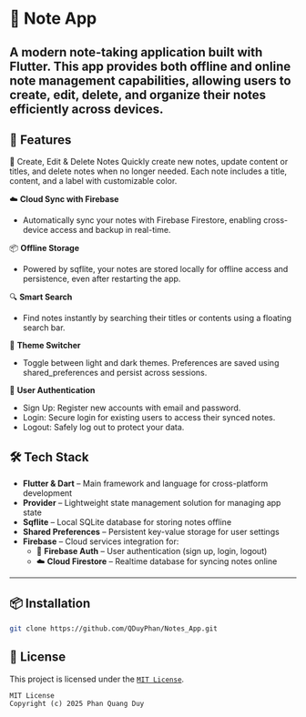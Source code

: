 # 📒 Note App

A modern note-taking application built with Flutter. This app provides both offline and online note management capabilities, allowing users to create, edit, delete, and organize their notes efficiently across devices.
---

## 🚀 Features
📝 Create, Edit & Delete Notes
Quickly create new notes, update content or titles, and delete notes when no longer needed. Each note includes a title, content, and a label with customizable color.

☁️ **Cloud Sync with Firebase**
- Automatically sync your notes with Firebase Firestore, enabling cross-device access and backup in real-time.

📦 **Offline Storage**
- Powered by sqflite, your notes are stored locally for offline access and persistence, even after restarting the app.

🔍 **Smart Search**
- Find notes instantly by searching their titles or contents using a floating search bar.

🎨 **Theme Switcher**
- Toggle between light and dark themes. Preferences are saved using shared_preferences and persist across sessions.

🔐 **User Authentication**
- Sign Up: Register new accounts with email and password.
- Login: Secure login for existing users to access their synced notes.
- Logout: Safely log out to protect your data.

## 🛠️ Tech Stack
- **Flutter & Dart** – Main framework and language for cross-platform development
- **Provider** – Lightweight state management solution for managing app state 
- **Sqflite** – Local SQLite database for storing notes offline
- **Shared Preferences** – Persistent key-value storage for user settings
- **Firebase** – Cloud services integration for:
  - 🔐 **Firebase Auth** – User authentication (sign up, login, logout)
  - ☁️ **Cloud Firestore** – Realtime database for syncing notes online
---

## 📦 Installation

```bash
git clone https://github.com/QDuyPhan/Notes_App.git
```

## 📄 License

This project is licensed under the [`MIT License`](LICENSE).

```text
MIT License
Copyright (c) 2025 Phan Quang Duy
```